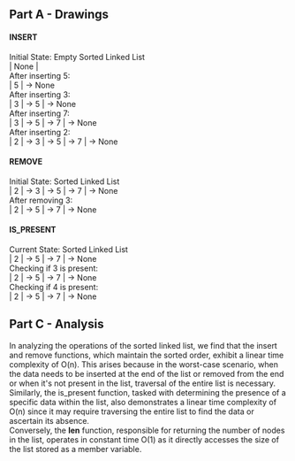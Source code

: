 ## Part A - Drawings

#### INSERT    
Initial State: Empty Sorted Linked List    
| None |    
After inserting 5:    
| 5 | -> None    
After inserting 3:    
| 3 | -> 5 | -> None    
After inserting 7:     
| 3 | -> 5 | -> 7 | -> None    
After inserting 2:     
| 2 | -> 3 | -> 5 | -> 7 | -> None    
     
#### REMOVE     
Initial State: Sorted Linked List     
| 2 | -> 3 | -> 5 | -> 7 | -> None     
After removing 3:     
| 2 | -> 5 | -> 7 | -> None     
      
#### IS_PRESENT     
      
Current State: Sorted Linked List     
| 2 | -> 5 | -> 7 | -> None      
Checking if 3 is present:     
| 2 | -> 5 | -> 7 | -> None     
Checking if 4 is present:     
| 2 | -> 5 | -> 7 | -> None     
      
## Part C - Analysis

In analyzing the operations of the sorted linked list, we find that the insert and remove functions, which maintain the sorted order, exhibit a linear time complexity of O(n). This arises because in the worst-case scenario, when the data needs to be inserted at the end of the list or removed from the end or when it's not present in the list, traversal of the entire list is necessary.      
Similarly, the is_present function, tasked with determining the presence of a specific data within the list, also demonstrates a linear time complexity of O(n) since it may require traversing the entire list to find the data or ascertain its absence.   
 Conversely, the __len__ function, responsible for returning the number of nodes in the list, operates in constant time O(1) as it directly accesses the size of the list stored as a member variable.